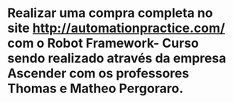 # Realizar uma compra completa no site http://automationpractice.com/ com o Robot Framework- Curso sendo realizado através da empresa Ascender com os professores Thomas e Matheo Pergoraro. 
 
